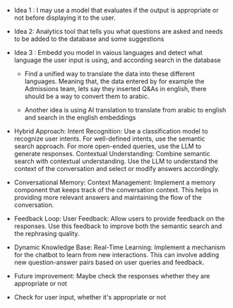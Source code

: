  - Idea 1 :  I may use a model that evaluates if the output is appropriate or not before displaying it to the user.

 - Idea 2:  Analytics tool that tells you what questions are asked and needs to be added to the database and some suggestions

- Idea 3 : 
     Embedd you model in vaious languages and detect what language the user input is using, and according search in the database
    * Find a unified way to translate the data into these different languages. Meaning that, the data entered by for example the
    Admissions team, lets say they inserted Q&As in english, there should be a way to convert them to arabic.

    * Another idea is using AI translation to translate from arabic to english and search in the english embeddings

- Hybrid Approach:
Intent Recognition: Use a classification model to recognize user intents. For well-defined intents, use the semantic search approach. For more open-ended queries, use the LLM to generate responses.
Contextual Understanding: Combine semantic search with contextual understanding. Use the LLM to understand the context of the conversation and select or modify answers accordingly.

- Conversational Memory:
Context Management: Implement a memory component that keeps track of the conversation context. This helps in providing more relevant answers and maintaining the flow of the conversation.

- Feedback Loop:
User Feedback: Allow users to provide feedback on the responses. Use this feedback to improve both the semantic search and the rephrasing quality.

- Dynamic Knowledge Base:
Real-Time Learning: Implement a mechanism for the chatbot to learn from new interactions. This can involve adding new question-answer pairs based on user queries and feedback.

- Future improvement: Maybe check the responses whether they are appropriate or not
- Check for user input, whether it's appropriate or not